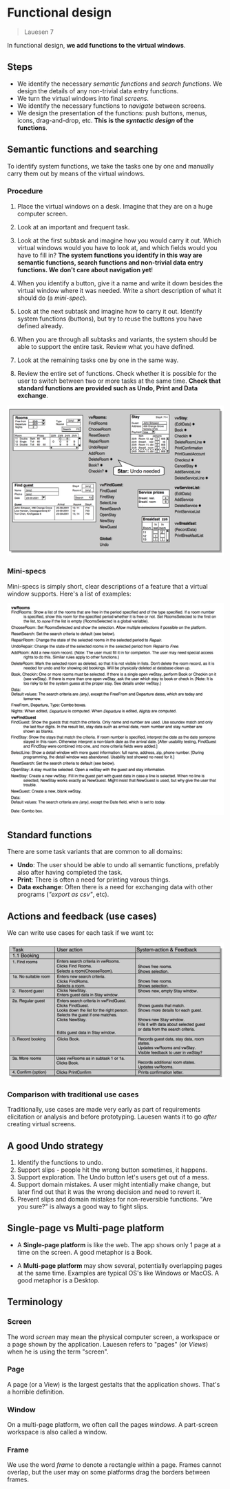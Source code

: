 # Functional design

> Lauesen 7

In functional design, **we add functions to the virtual windows**.

## Steps

- We identify the necessary *semantic functions* and *search functions*. We design the details of any non-trivial data entry functions.
- We turn the virtual windows into final *screens*.
- We identify the necessary functions to *navigate* between screens.
- We design the presentation of the functions: push buttons, menus, icons, drag-and-drop, etc. **This is the *syntactic design* of the functions**.

## Semantic functions and searching

To identify system functions, we take the tasks one by one and manually carry them out by means of the virtual windows.

### Procedure

1. Place the virtual windows on a desk. Imagine that they are on a huge computer screen.

2. Look at an important and frequent task.

3. Look at the first subtask and imagine how you would carry it out. Which virtual windows would you have to look at, and which fields would you have to fill in? **The system functions you identify in this way are semantic functions, search functions and non-trivial data entry functions. We don't care about navigation yet**!

4. When you identify a button, give it a name and write it down besides the virtual window where it was needed. Write a short description of what it should do (a *mini-spec*).

5. Look at the next subtask and imagine how to carry it out. Identify system functions (buttons), but try to reuse the buttons you have defined already.

6. When you are through all subtasks and variants, the system should be able to support the entire task. Review what you have defined.

7. Look at the remaining tasks one by one in the same way.

8. Review the entire set of functions. Check whether it is possible for the user to switch between two or more tasks at the same time. **Check that standard functions are provided such as Undo, Print and Data exchange**.

![Functional design](./assets/functional_design.png)

### Mini-specs

Mini-specs is simply short, clear descriptions of a feature that a virtual window supports. Here's a list of examples:

![Mini-specs](./assets/mini_specs.png)

## Standard functions

There are some task variants that are common to all domains:

- **Undo**: The user should be able to undo all semantic functions, prefably also after having completed the task.
- **Print**: There is often a need for printing varous things.
- **Data exchange**: Often there is a need for exchanging data with other programs (*"export as csv"*, etc).

## Actions and feedback (use cases)

We can write use cases for each task if we want to:

![Task use cases](./assets/task_use_cases.png)

### Comparison with traditional use cases

Traditionally, use cases are made very early as part of requirements elicitation or analysis and before prototyping. Lauesen wants it to go *after* creating virtual screens.

## A good Undo strategy

1. Identify the functions to undo.
2. Support slips - people hit the wrong button sometimes, it happens.
3. Support exploration. The Undo button let's users get out of a mess.
4. Support domain mistakes. A user might intentially make change, but later find out that it was the wrong decision and need to revert it.
5. Prevent slips and domain mistakes for non-reversible functions. "Are you sure?" is always a good way to fight slips.

## Single-page vs Multi-page platform

- A **Single-page platform** is like the web. The app shows only 1 page at a time on the screen. A good metaphor is a Book.

- A **Multi-page platform** may show several, potentially overlapping pages at the same time. Examples are typical OS's like Windows or MacOS. A good metaphor is a Desktop.

## Terminology

### Screen

The word *screen* may mean the physical computer screen, a workspace or a page shown by the application. Lauesen refers to "pages" (or *Views*) when he is using the term "screen".

### Page

A page (or a View) is the largest gestalts that the application shows. That's a horrible definition.

### Window

On a multi-page platform, we often call the pages *windows*. A part-screen workspace is also called a window.

### Frame

We use the word *frame* to denote a rectangle within a page. Frames cannot overlap, but the user may on some platforms drag the borders between frames.